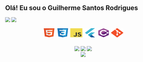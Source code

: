 <h2>Olá! Eu sou o Guilherme Santos Rodrigues</h2>

<div align="inline">
    <a href="https://github.com/Gui-Sr"></a>
    <img height="160em" src="https://github-readme-stats.vercel.app/api?username=Gui-Sr&show_icons=true&theme=algolia&include_all_commits=true&count_private=true" />
    <img height="160em" src="https://github-readme-stats.vercel.app/api/top-langs/?username=Gui-Sr&layout=compact&langs_count=16&theme=github_dark"/>
</div>

<div align="center"><br>
    <img align="center" alt="Gui-HTML" height="30" width="40" src="https://raw.githubusercontent.com/devicons/devicon/master/icons/html5/html5-original.svg">
    <img align="center" alt="Gui-CSS" height="30" width="40" src="https://raw.githubusercontent.com/devicons/devicon/master/icons/css3/css3-original.svg">
    <img align="center" alt="Gui-JS" height="30" width="40" src="https://raw.githubusercontent.com/devicons/devicon/master/icons/javascript/javascript-original.svg">
    <img align="center" alt="Gui-Flutter" height="30" width="40" src="https://raw.githubusercontent.com/devicons/devicon/master/icons/flutter/flutter-original.svg">
    <img align="center" alt="Gui-C#" height="30" width="40" src="https://raw.githubusercontent.com/devicons/devicon/master/icons/csharp/csharp-original.svg">
    <img align="center" alt="Gui-Git" height="30" width="40" src="https://raw.githubusercontent.com/devicons/devicon/master/icons/git/git-original.svg">
</div>

##

<div align="center">
    <a href="mailto:guilhermesrcontato@gmail.com" target="_blank"><img src="https://img.shields.io/badge/Gmail-D14836?style=for-the-badge&logo=gmail&logoColor=white" target="_blank"></a>
    <a href="https://www.linkedin.com/in/guilherme-santos-rodrigues-738a951a1/" target="_blank"><img src="https://img.shields.io/badge/LinkedIn-0077B5?style=for-the-badge&logo=linkedin&logoColor=white" target="_blank"></a>
    <a href="https://github.com/Gui-Sr" target="_blank"><img src="https://img.shields.io/badge/GitHub-100000?style=for-the-badge&logo=github&logoColor=white" target="_blank"></a>
</div>

<div align="center">
    <img src="https://github.com/Gui-Sr/Gui-Sr/blob/output/github-contribution-grid-snake.svg">
</div>
